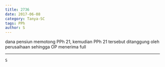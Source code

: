 ```yaml
---
title: 2736
date: 2017-06-08
category: Tanya-SC
tags: PPh
author: S
---
```


dana pensiun memotong PPh 21, kemudian PPh 21 tersebut ditanggung oleh perusaihaan sehingga OP menerima full

---



`S`
